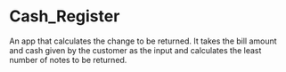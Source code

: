 # Cash_Register
An app that calculates the change to be returned. It takes the bill amount and cash given by the customer as the input and calculates the least number of notes to be returned. 

